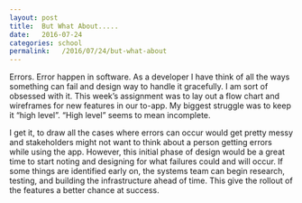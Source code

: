 ```yaml
---
layout: post
title:  But What About.....
date:   2016-07-24
categories: school
permalink:   /2016/07/24/but-what-about
---
```

Errors. Error happen in software. As a developer I have think of all the ways something can fail and design way to handle it gracefully. I am sort of obsessed with it. This week’s assignment was to lay out a flow chart and wireframes for new features in our to-app. My biggest struggle was to keep it “high level”. “High level” seems to mean incomplete.

I get it, to draw all the cases where errors can occur would get pretty messy and stakeholders might not want to think about a person getting errors while using the app. However, this initial phase of design would be a great time to start noting and designing for what failures could and will occur. If some things are identified early on, the systems team can begin research, testing, and building the infrastructure ahead of time. This give the rollout of the features a better chance at success.

<!--<iframe width="560" height="315" src="https://www.youtube.com/embed/dQw4w9WgXcQ?autoplay=1" frameborder="0" allowfullscreen></iframe>-->
